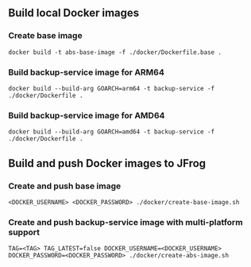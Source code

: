 ## Build local Docker images

### Create base image
```shell
docker build -t abs-base-image -f ./docker/Dockerfile.base .
```

### Build backup-service image for ARM64
```shell
docker build --build-arg GOARCH=arm64 -t backup-service -f ./docker/Dockerfile .
```

### Build backup-service image for AMD64
```shell
docker build --build-arg GOARCH=amd64 -t backup-service -f ./docker/Dockerfile .
```

## Build and push Docker images to JFrog

### Create and push base image
```shell
<DOCKER_USERNAME> <DOCKER_PASSWORD> ./docker/create-base-image.sh
```

### Create and push backup-service image with multi-platform support
```shell
TAG=<TAG> TAG_LATEST=false DOCKER_USERNAME=<DOCKER_USERNAME> DOCKER_PASSWORD=<DOCKER_PASSWORD> ./docker/create-abs-image.sh
```
